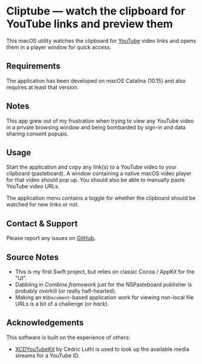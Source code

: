 # Cliptube — watch the clipboard for YouTube links and preview them  
This macOS utility watches the clipboard for [YouTube](https://www.youtube.com) video links and opens them in a player window for quick access.

## Requirements
The application has been developed on macOS Catalina (10.15) and also requires at least that version.

## Notes
This app grew out of my frustration when trying to view any YouTube video in a private browsing window and being bombarded by sign-in and data sharing consent popups.

## Usage
Start the application and copy any link(s) to a YouTube video to your clipboard (pasteboard). A window containing a native macOS video player for that video should pop up.
You should also be able to manually paste YouTube video URLs.

The application menu contains a toggle for whether the clipboard should be watched for new links or not.

## Contact & Support
Please report any issues on [GitHub](https://github.com/q-p/Cliptube).

## Source Notes
- This is my first Swift project, but relies on classic Cocoa / AppKit for the "UI".
- Dabbling in *Combine.framework* just for the NSPasteboard publisher is probably overkill (or really half-hearted).
- Making an `NSDocument`-based application work for viewing non-local file URLs is a bit of a challenge (or *hack*).  

## Acknowledgements
This software is built on the experience of others:
- [XCDYouTubeKit](https://github.com/0xced/XCDYouTubeKit) by Cédric Luthi is used to look up the available media streams for a YouTube ID.
